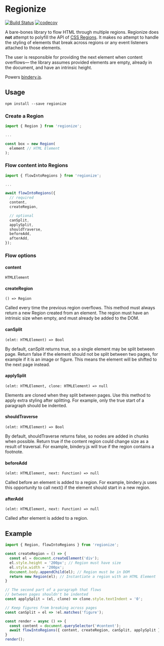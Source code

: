# Regionize

[![Build Status](https://travis-ci.org/evnbr/regionize.svg?branch=master)](https://travis-ci.org/evnbr/regionize)
[![codecov](https://codecov.io/gh/evnbr/regionize/branch/master/graph/badge.svg)](https://codecov.io/gh/evnbr/regionize)

A bare-bones library to flow HTML through multiple regions. Regionize does **not** attempt to polyfill the API of [CSS Regions](http://alistapart.com/blog/post/css-regions-considered-harmful). It makes no attempt to handle the styling of elements that break across regions or any event listeners
attached to those elements.

The user is responsible for providing the next element when content
overflows— the library assumes provided elements are empty, already in the document, and
have an intrinsic height.

Powers [bindery.js](https://evanbrooks.info/bindery/).

## Usage

```
npm install --save regionize
```

### Create a Region

```js
import { Region } from 'regionize';

...

const box = new Region(
  element // HTML Element
);
```

### Flow content into Regions

```js
import { flowIntoRegions } from 'regionize';

...

await flowIntoRegions({
  // required
  content,
  createRegion,

  // optional
  canSplit,
  applySplit,
  shouldTraverse,
  beforeAdd,
  afterAdd,
});
```

### Flow options

#### content
`HTMLElement`

#### createRegion
`() => Region`

Called every time the previous region overflows. This method must always
return a new Region created from an element. The region
must have an intrinsic size when empty, and must already
be added to the DOM.

#### canSplit
`(elmt: HTMLElement) => Bool`

By default, canSplit returns true, so a single element may be split between page.
Return false if the element should not be split between two pages,
for example if it is an image or figure. This
means the element will be shifted to the next page instead.

#### applySplit
`(elmt: HTMLElement, clone: HTMLElement) => null`

Elements are cloned when they split between pages. Use this method
to apply extra styling after splitting. For example, only the true
start of a paragraph should be indented.

#### shouldTraverse
`(elmt: HTMLElement) => Bool`

By default, shouldTraverse returns false, so nodes are added in chunks when
possible. Return true if the content region could change size as a result of
traversal. For example, bindery.js will true if the region contains a footnote.

#### beforeAdd
`(elmt: HTMLElement, next: Function) => null`

Called before an element is added to a region. For example,
bindery.js uses this opportunity to call next() if the element
should start in a new region.

#### afterAdd
`(elmt: HTMLElement, next: Function) => null`

Called after element is added to a region.


## Example
```js
import { Region, flowIntoRegions } from 'regionize';

const createRegion = () => {
  const el = document.createElement('div');
  el.style.height = '200px'; // Region must have size
  el.style.width = '200px';
  document.body.appendChild(el); // Region must be in DOM
  return new Region(el); // Instantiate a region with an HTML Element
}

// The second part of a paragraph that flows
// between pages shouldn't be indented
const applySplit = (el, clone) => clone.style.textIndent = '0';

// Keep figures from breaking across pages
const canSplit = el => !el.matches('figure');

const render = async () => {
  const content = document.querySelector('#content');
  await flowIntoRegions({ content, createRegion, canSplit, applySplit });
}
render();
```
